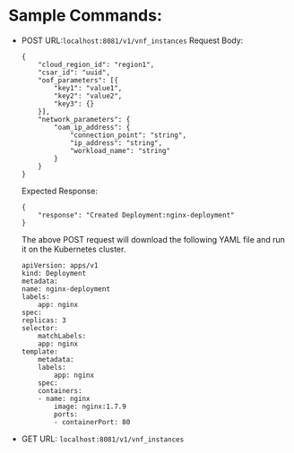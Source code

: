 # Sample Commands:

* POST
    URL:`localhost:8081/v1/vnf_instances`
    Request Body:

    ```
    {
	    "cloud_region_id": "region1",
	    "csar_id": "uuid",
	    "oof_parameters": [{
		    "key1": "value1",
		    "key2": "value2",
		    "key3": {}
	    }],
	    "network_parameters": {
		    "oam_ip_address": {
			    "connection_point": "string",
			    "ip_address": "string",
			    "workload_name": "string"
		    }
	    }
    }
    ```

    Expected Response:
    ```
    {
        "response": "Created Deployment:nginx-deployment"
    }
    ```

    The above POST request will download the following YAML file and run it on the Kubernetes cluster.

    ```
    apiVersion: apps/v1
    kind: Deployment
    metadata:
    name: nginx-deployment
    labels:
        app: nginx
    spec:
    replicas: 3
    selector:
        matchLabels:
        app: nginx
    template:
        metadata:
        labels:
            app: nginx
        spec:
        containers:
        - name: nginx
            image: nginx:1.7.9
            ports:
            - containerPort: 80
    ```
* GET
    URL: `localhost:8081/v1/vnf_instances`
